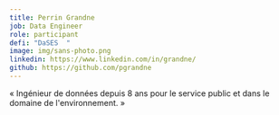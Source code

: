 ```yaml
---
title: Perrin Grandne
job: Data Engineer
role: participant
defi: "DaSES  "
image: img/sans-photo.png
linkedin: https://www.linkedin.com/in/grandne/
github: https://github.com/pgrandne
---
```

« Ingénieur de données depuis 8 ans pour le service public et dans le domaine de l'environnement. »